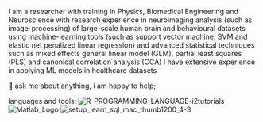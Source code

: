 I am a researcher with training in Physics, Biomedical Engineering and Neuroscience with research experience in neuroimaging analysis (such as image-processing) of large-scale human brain and behavioural datasets using machine-learning tools (such as support vector machine, SVM and elastic net penalized linear regression) and advanced statistical techniques such as mixed effects general linear model (GLM), partial least squares (PLS) and canonical correlation analysis (CCA) 
I have extensive experience in applying ML models in healthcare datasets

💬 ask me about anything, i am happy to help;

languages and tools:
![R-PROGRAMMING-LANGUAGE-i2tutorials](https://user-images.githubusercontent.com/96480385/151241975-3c341e0b-84f8-4918-8f73-7519dfe9ed5e.jpg)
![Matlab_Logo](https://user-images.githubusercontent.com/96480385/151241984-ab982312-f548-4bfe-a3e7-444c259bb6ea.png)
![setup_learn_sql_mac_thumb1200_4-3](https://user-images.githubusercontent.com/96480385/151241993-488d6830-3d34-4da5-9ffe-fa1255929906.jpg)

         
